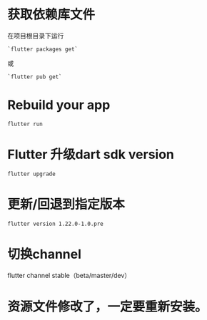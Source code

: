 # 获取依赖库文件
在项目根目录下运行

    `flutter packages get`

或

    `flutter pub get`

# Rebuild your app
`flutter run`    

# Flutter 升级dart sdk version
`flutter upgrade`

# 更新/回退到指定版本
`flutter version 1.22.0-1.0.pre`

# 切换channel
flutter channel stable（beta/master/dev）

# 资源文件修改了，一定要重新安装。